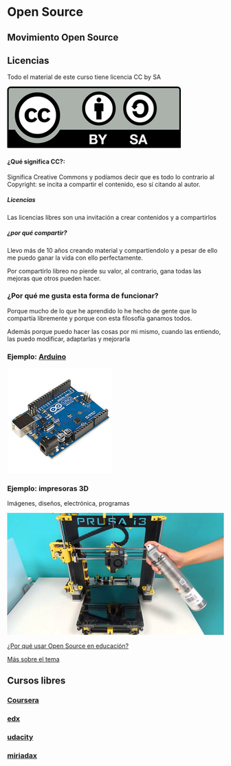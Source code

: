 
# Open Source


## Movimiento Open Source

## Licencias

Todo el material de este curso tiene licencia CC by SA

![Licencia CC](./images/Licencia_CC.png)

#### ¿Qué significa CC?:

Significa Creative Commons y podíamos decir que es todo lo contrario al Copyright: se incita a compartir el contenido, eso sí citando al autor.

#####  Licencias

Las licencias libres son una invitación a crear contenidos y a compartirlos

#####  ¿por qué compartir?

Llevo más de 10 años creando material y compartíendolo y a pesar de ello me puedo ganar la vida con ello perfectamente. 

Por compartirlo libreo no pierde su valor, al contrario, gana todas las mejoras que otros pueden hacer.

### ¿Por qué me gusta esta forma de funcionar?

Porque mucho de lo que he aprendido lo he hecho de gente que lo compartía libremente y porque con esta filosofía ganamos todos.

Además porque puedo hacer las cosas por mi mismo, cuando las entiendo, las puedo modificar, adaptarlas y mejorarla

### Ejemplo: [Arduino](http://www.arduino.cc)
![arduino](./images/Arduino_Uno_-_R3.jpg)


### Ejemplo: impresoras 3D
Imágenes, diseños, electrónica, programas

![prusa](./images/prusa.jpg)

[¿Por qué usar Open Source en educación?](http://www.slideshare.net/josepujolperez/programacion-y-robtica-secundaria-open-source?next_slideshow=1)

[Más sobre el tema](https://github.com/javacasm/ILoveOpen/blob/master/contenidos.md)

## Cursos libres


### [Coursera](https://es.coursera.org/)

### [edx](https://www.edx.org/)

### [udacity](https://www.udacity.com/me#!/)

### [miriadax](https://miriadax.net/home)
